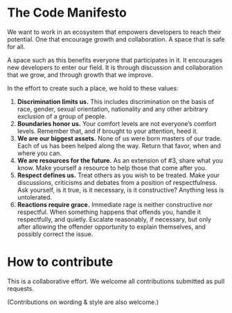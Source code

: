 The Code Manifesto
==============

We want to work in an ecosystem that empowers developers to reach their potential. One that encourage growth and collaboration. A space that is safe for all. 

A space such as this benefits everyone that participates in it. It encourages new developers to enter our field. It is through discussion and collaboration that we grow, and through growth that we improve. 

In the effort to create such a place, we hold to these values:

1. **Discrimination limits us.** This includes discrimination on the basis of race, gender, sexual orientation, nationality and any other arbitrary exclusion of a group of people. 
2. **Boundaries honor us.** Your comfort levels are not everyone’s comfort levels. Remember that, and if brought to your attention, heed it.
3. **We are our biggest assets.** None of us were born masters of our trade. Each of us has been helped along the way. Return that favor, when and where you can. 
4. **We are resources for the future.** As an extension of #3, share what you know. Make yourself a resource to help those that come after you. 
5. **Respect defines us.** Treat others as you wish to be treated. Make your discussions, criticisms and debates from a position of respectfulness. Ask yourself, is it true, is it necessary, is it constructive? Anything less is untolerated. 
6. **Reactions require grace.** Immediate rage is neither constructive nor respectful. When something happens that offends you, handle it respectfully, and quietly. Escalate reasonably, if necessary, but only after allowing the offender opportunity to explain themselves, and possibly correct the issue. 


How to contribute
=================

This is a collaborative effort. We welcome all contributions submitted as pull requests. 

(Contributions on wording & style are also welcome.)
